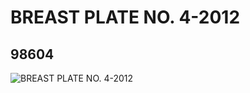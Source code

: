 # BREAST PLATE NO. 4-2012
## 98604
![BREAST PLATE NO. 4-2012](https://lc-www-live-s.legocdn.com/media/bricks/5/2/4654411.jpg)